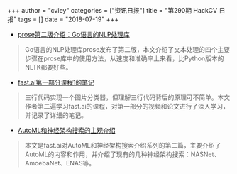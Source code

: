 +++
author = "cvley"
categories = ["资讯日报"]
title = "第290期 HackCV 日报"
tags = []
date = "2018-07-19"
+++

- [prose第二版介绍：Go语言的NLP处理库](https://medium.com/@errata.ai/introducing-prose-v2-0-0-bringing-nlp-to-go-a1f0c121e4a5?from=hackcv&hmsr=hackcv.com&utm_medium=hackcv.com&utm_source=hackcv.com)

> Go语言的NLP处理库prose发布了第二版，本文介绍了文本处理的四个主要步骤在prose库中的使用方法，从速度和准确率上来看，比Python版本的NLTK都要好些。

- [fast.ai第一部分课程1的笔记](https://www.zerotosingularity.com/blog/fast-ai-part-1-course-1-annotated-notes/?from=hackcv&hmsr=hackcv.com&utm_medium=hackcv.com&utm_source=hackcv.com)

> 三行代码实现一个图片分类器，但理解三行代码背后的原理可不简单。本文作者第二遍学习fast.ai的课程，对第一部分的视频和论文进行了深入学习，并记录了详细的笔记。

- [AutoML和神经架构搜索的主观介绍](http://www.fast.ai/2018/07/16/auto-ml2/?from=hackcv&hmsr=hackcv.com&utm_medium=hackcv.com&utm_source=hackcv.com)

> 本文是fast.ai对AutoML和神经架构搜索介绍系列的第二篇，主要介绍了AutoML的内容和作用，并介绍了现有的几种神经架构搜索：NASNet、AmoebaNet、ENAS等。

